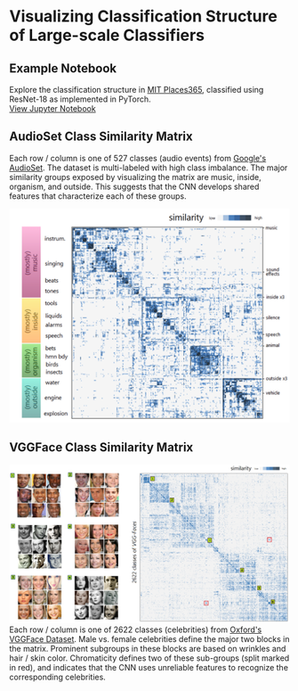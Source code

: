 # Visualizing Classification Structure of Large-scale Classifiers

## Example Notebook
Explore the classification structure in [MIT Places365](http://places2.csail.mit.edu/), classified using ResNet-18 as implemented in PyTorch.
<br/>
[View Jupyter Notebook](Places365_example.ipynb)

## AudioSet Class Similarity Matrix
Each row / column is one of 527 classes (audio events) from [Google's AudioSet](https://research.google.com/audioset/).
The dataset is multi-labeled with high class imbalance.
The major similarity groups exposed by visualizing the matrix are music, inside, organism, and outside.
This suggests that the CNN develops shared features that characterize each of these groups. 

<p align="center">
<img src="/AudioSet_Class_Similarity.png" alt="drawing" width="700"/>
</p>

## VGGFace Class Similarity Matrix
![VGGFace Class Similarity Matrix](/VGGFace_SImilarities.png)
Each row / column is one of 2622 classes (celebrities) from [Oxford's VGGFace Dataset](https://www.robots.ox.ac.uk/~vgg/data/vgg_face/).
Male vs. female celebrities define the major two blocks in the matrix.
Prominent subgroups in these blocks are based on wrinkles and hair / skin color.
Chromaticity defines two of these sub-groups (split marked in red), and indicates that the CNN uses unreliable features to recognize the corresponding celebrities.
